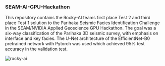 ### SEAM-AI-GPU-Hackathon

This repository contains the Rocky-AI teams first place Test 2 and third place Test 1 solution to the Parihaka Seismic Facies Identification Challenge in the SEAM/NVIDIA Applied Geoscience GPU Hackathon. The goal was a six-way classification of the Parihaka 3D seismic survey, with emphasis on interface and key facies. The U-Net architecture of the EfficientNet-B0 pretrained network with Pytorch was used which achieved 95% test accuracy in the validation test. 


![rocky-ai](https://user-images.githubusercontent.com/105202204/184669848-fc924376-bc56-4a7f-b995-a9d5bc0d3acb.jpg)
